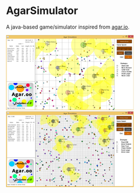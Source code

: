 # AgarSimulator
A java-based game/simulator inspired from [agar.io](http://agar.io). 

<img src="images/agar_01.png" width="350"> <img src="images/agar_06.png" width="350">
